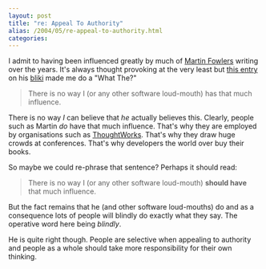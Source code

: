 ```yaml
---
layout: post
title: "re: Appeal To Authority"
alias: /2004/05/re-appeal-to-authority.html
categories:
---
```

I admit to having been influenced greatly by much of [Martin Fowlers](http://www.martinfowler.com) writing over the years. It's always thought provoking at the very least but [this entry](http://www.martinfowler.com/bliki/AppealToAuthority.html) on his [bliki](http://www.martinfowler.com/bliki) made me do a "What The?"

> There is no way I (or any other software loud-mouth) has that much influence.

There is no way _I_ can believe that _he_ actually believes this. Clearly, people such as Martin _do_ have that much influence. That's why they are employed by organisations such as [ThoughtWorks](http://www.thoughtworks.com). That's why they draw huge crowds at conferences. That's why developers the world over buy their books.

So maybe we could re-phrase that sentence? Perhaps it should read:

> There is no way I (or any other software loud-mouth) **should have** that much influence.

But the fact remains that he (and other software loud-mouths) do and as a consequence lots of people will blindly do exactly what they say. The operative word here being _blindly_.

He is quite right though. People are selective when appealing to authority and people as a whole should take more responsibility for their own thinking.
